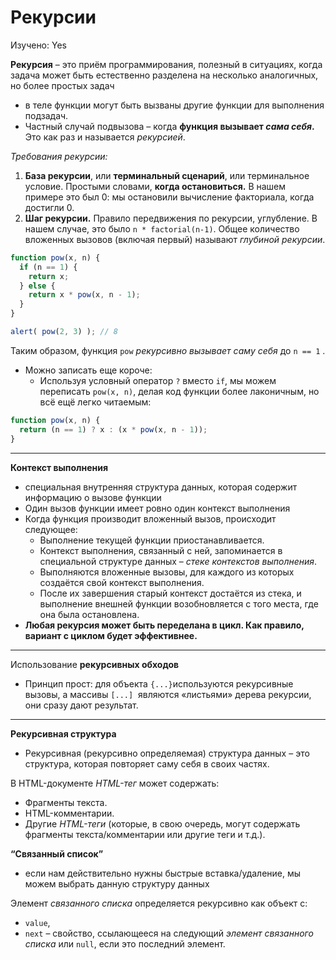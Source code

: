 # Рекурсии

Изучено: Yes

**Рекурсия** – это приём программирования, полезный в ситуациях, когда задача может быть естественно разделена на несколько аналогичных, но более простых задач

- в теле функции могут быть вызваны другие функции для выполнения подзадач.
- Частный случай подвызова – когда **функция вызывает *сама себя*.** Это как раз и называется *рекурсией*.

*Требования рекурсии:* 

1. **База рекурсии**, или **терминальный сценарий**, или терминальное условие. Простыми словами, **когда остановиться.** В нашем примере это был 0: мы остановили вычисление факториала, когда достигли 0.
2. **Шаг рекурсии.** Правило передвижения по рекурсии, углубление. В нашем случае, это было `n * factorial(n-1)`. Общее количество вложенных вызовов (включая первый) называют *глубиной рекурсии*. 

```jsx
function pow(x, n) {
  if (n == 1) {
    return x;
  } else {
    return x * pow(x, n - 1);
  }
}

alert( pow(2, 3) ); // 8
```

Таким образом, функция `pow` *рекурсивно вызывает саму себя* до `n == 1` .

- Можно записать еще короче:
    - Используя условный оператор `?` вместо `if`, мы можем переписать `pow(x, n)`, делая код функции более лаконичным, но всё ещё легко читаемым:

```jsx
function pow(x, n) {
  return (n == 1) ? x : (x * pow(x, n - 1));
}
```

---

**Контекст выполнения**

- специальная внутренняя структура данных, которая содержит информацию о вызове функции
- Один вызов функции имеет ровно один контекст выполнения
- Когда функция производит вложенный вызов, происходит следующее:
    - Выполнение текущей функции приостанавливается.
    - Контекст выполнения, связанный с ней, запоминается в специальной структуре данных – *стеке контекстов выполнения*.
    - Выполняются вложенные вызовы, для каждого из которых создаётся свой контекст выполнения.
    - После их завершения старый контекст достаётся из стека, и выполнение внешней функции возобновляется с того места, где она была остановлена.
- **Любая рекурсия может быть переделана в цикл. Как правило, вариант с циклом будет эффективнее.**

---

Использование **рекурсивных обходов**

- Принцип прост: для объекта `{...}`используются рекурсивные вызовы, а массивы `[...]`
 являются «листьями» дерева рекурсии, они сразу дают результат.

---

**Рекурсивная структура**

- Рекурсивная (рекурсивно определяемая) структура данных – это структура, которая повторяет саму себя в своих частях.

В HTML-документе *HTML-тег* может содержать:

- Фрагменты текста.
- HTML-комментарии.
- Другие *HTML-теги* (которые, в свою очередь, могут содержать фрагменты текста/комментарии или другие теги и т.д.).

**“Связанный список”**

- если нам действительно нужны быстрые вставка/удаление, мы можем выбрать данную структуру данных

Элемент *связанного списка* определяется рекурсивно как объект с:

- `value`,
- `next` – свойство, ссылающееся на следующий *элемент связанного списка* или `null`, если это последний элемент.